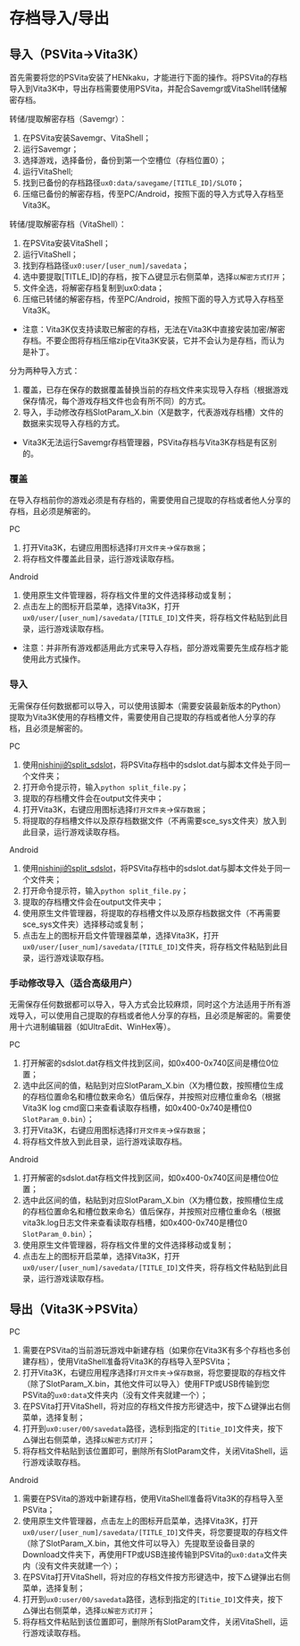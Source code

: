 # 存档导入/导出
## 导入（PSVita->Vita3K）
首先需要将您的PSVita安装了HENkaku，才能进行下面的操作。将PSVita的存档导入到Vita3K中，导出存档需要使用PSVita，并配合Savemgr或VitaShell转储解密存档。

转储/提取解密存档（Savemgr）：
1. 在PSVita安装Savemgr、VitaShell；
2. 运行Savemgr；
3. 选择游戏，选择备份，备份到第一个空槽位（存档位置0）；
4. 运行VitaShell;
5. 找到已备份的存档路径`ux0:data/savegame/[TITLE_ID]/SLOT0`；
6. 压缩已备份的解密存档，传至PC/Android，按照下面的导入方式导入存档至Vita3K。

转储/提取解密存档（VitaShell）：
1. 在PSVita安装VitaShell；
2. 运行VitaShell；
3. 找到存档路径`ux0:user/[user_num]/savedata`；
4. 选中要提取[TITLE_ID]的存档，按下△键显示右侧菜单，选择`以解密方式打开`；
5. 文件全选，将解密存档复制到ux0:data；
6. 压缩已转储的解密存档，传至PC/Android，按照下面的导入方式导入存档至Vita3K。

- 注意：Vita3K仅支持读取已解密的存档，无法在Vita3K中直接安装加密/解密存档。不要企图将存档压缩zip在Vita3K安装，它并不会认为是存档，而认为是补丁。

分为两种导入方式：
1. 覆盖，已存在保存的数据覆盖替换当前的存档文件来实现导入存档（根据游戏保存情况，每个游戏存档文件也会有所不同）的方式。
2. 导入，手动修改存档SlotParam_X.bin（X是数字，代表游戏存档槽）文件的数据来实现导入存档的方式。

- Vita3K无法运行Savemgr存档管理器，PSVita存档与Vita3K存档是有区别的。

### 覆盖
在导入存档前你的游戏必须是有存档的，需要使用自己提取的存档或者他人分享的存档，且必须是解密的。

PC
1. 打开Vita3K，右键应用图标选择`打开文件夹`->`保存数据`；
2. 将存档文件覆盖此目录，运行游戏读取存档。

Android
1. 使用原生文件管理器，将存档文件里的文件选择移动或复制；
2. 点击左上的图标开启菜单，选择Vita3K，打开`ux0/user/[user_num]/savedata/[TITLE_ID]`文件夹，将存档文件粘贴到此目录，运行游戏读取存档。

- 注意：并非所有游戏都适用此方式来导入存档，部分游戏需要先生成存档才能使用此方式操作。

### 导入
无需保存任何数据都可以导入，可以使用该脚本（需要安装最新版本的Python）提取为Vita3K使用的存档槽文件，需要使用自己提取的存档或者他人分享的存档，且必须是解密的。

PC
1. 使用[nishinji的split_sdslot](https://github.com/nishinji/split_sdslot)，将PSVita存档中的sdslot.dat与脚本文件处于同一个文件夹；
2. 打开命令提示符，输入`python split_file.py`；
3. 提取的存档槽文件会在output文件夹中；
4. 打开Vita3K，右键应用图标选择`打开文件夹`->`保存数据`；
5. 将提取的存档槽文件以及原存档数据文件（不再需要sce_sys文件夹）放入到此目录，运行游戏读取存档。

Android
1. 使用[nishinji的split_sdslot](https://github.com/nishinji/split_sdslot)，将PSVita存档中的sdslot.dat与脚本文件处于同一个文件夹；
2. 打开命令提示符，输入`python split_file.py`；
3. 提取的存档槽文件会在output文件夹中；
4. 使用原生文件管理器，将提取的存档槽文件以及原存档数据文件（不再需要sce_sys文件夹）选择移动或复制；
5. 点击左上的图标开启文件管理器菜单，选择Vita3K，打开`ux0/user/[user_num]/savedata/[TITLE_ID]`文件夹，将存档文件粘贴到此目录，运行游戏读取存档。

### 手动修改导入（适合高级用户）
无需保存任何数据都可以导入，导入方式会比较麻烦，同时这个方法适用于所有游戏导入，可以使用自己提取的存档或者他人分享的存档，且必须是解密的。需要使用十六进制编辑器（如UltraEdit、WinHex等）。

PC
1. 打开解密的sdslot.dat存档文件找到区间，如0x400-0x740区间是槽位0位置；
2. 选中此区间的值，粘贴到对应SlotParam_X.bin（X为槽位数，按照槽位生成的存档位置命名和槽位数来命名）值后保存，并按照对应槽位重命名（根据Vita3K log cmd窗口来查看读取存档槽，如0x400-0x740是槽位0 `SlotParam_0.bin`）；
3. 打开Vita3K，右键应用图标选择`打开文件夹`->`保存数据`；
4. 将存档文件放入到此目录，运行游戏读取存档。

Android
1. 打开解密的sdslot.dat存档文件找到区间，如0x400-0x740区间是槽位0位置；
2. 选中此区间的值，粘贴到对应SlotParam_X.bin（X为槽位数，按照槽位生成的存档位置命名和槽位数来命名）值后保存，并按照对应槽位重命名（根据vita3k.log日志文件来查看读取存档槽，如0x400-0x740是槽位0 `SlotParam_0.bin`）；
3. 使用原生文件管理器，将存档文件里的文件选择移动或复制；
4. 点击左上的图标开启菜单，选择Vita3K，打开`ux0/user/[user_num]/savedata/[TITLE_ID]`文件夹，将存档文件粘贴到此目录，运行游戏读取存档。

## 导出（Vita3K->PSVita）
PC
1. 需要在PSVita的当前游玩游戏中新建存档（如果你在Vita3K有多个存档也多创建存档），使用VitaShell准备将Vita3K的存档导入至PSVita；
3. 打开Vita3K，右键应用程序选择`打开文件夹`->`保存数据`，将您要提取的存档文件（除了SlotParam_X.bin，其他文件可以导入）使用FTP或USB传输到您PSVita的`ux0:data`文件夹内（没有文件夹就建一个）；
4. 在PSVita打开VitaShell，将对应的存档文件按方形键选中，按下△键弹出右侧菜单，选择复制；
5. 打开到`ux0:user/00/savedata`路径，选标到指定的`[Titie_ID]`文件夹，按下△弹出右侧菜单，选择`以解密方式打开`；
6. 将存档文件粘贴到该位置即可，删除所有SlotParam文件，关闭VitaShell，运行游戏读取存档。

Android
1. 需要在PSVita的游戏中新建存档，使用VitaShell准备将Vita3K的存档导入至PSVita；
2. 使用原生文件管理器，点击左上的图标开启菜单，选择Vita3K，打开`ux0/user/[user_num]/savedata/[TITLE_ID]`文件夹，将您要提取的存档文件（除了SlotParam_X.bin，其他文件可以导入）先提取至设备目录的Download文件夹下，再使用FTP或USB连接传输到PSVita的`ux0:data`文件夹内（没有文件夹就建一个）；
3. 在PSVita打开VitaShell，将对应的存档文件按方形键选中，按下△键弹出右侧菜单，选择复制；
4. 打开到`ux0:user/00/savedata`路径，选标到指定的`[Titie_ID]`文件夹，按下△弹出右侧菜单，选择`以解密方式打开`；
5. 将存档文件粘贴到该位置即可，删除所有SlotParam文件，关闭VitaShell，运行游戏读取存档。
